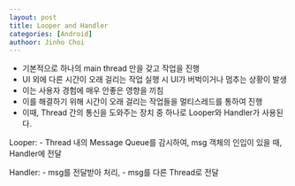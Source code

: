 ```yaml
---
layout: post
title: Looper and Handler
categories: [Android]
authoor: Jinho Choi
---
```


- 기본적으로 하나의 main thread 만을 갖고 작업을 진행
- UI 외에 다른 시간이 오래 걸리는 작업 실행 시 UI가 버벅이거나 멈추는 상황이 발생
- 이는 사용자 경험에 매우 안좋은 영향을 끼침
- 이를 해결하기 위해 시간이 오래 걸리는 작업들을 멀티스레드를 통하여 진행
- 이때, Thread 간의 통신을 도와주는 장치 중 하나로 Looper와 Handler가 사용된다.

Looper:
    - Thread 내의 Message Queue를 감시하여, msg 객체의 인입이 있을 때, Handler에 전달

Handler:
    - msg를 전달받아 처리,
    - msg를 다른 Thread로 전달